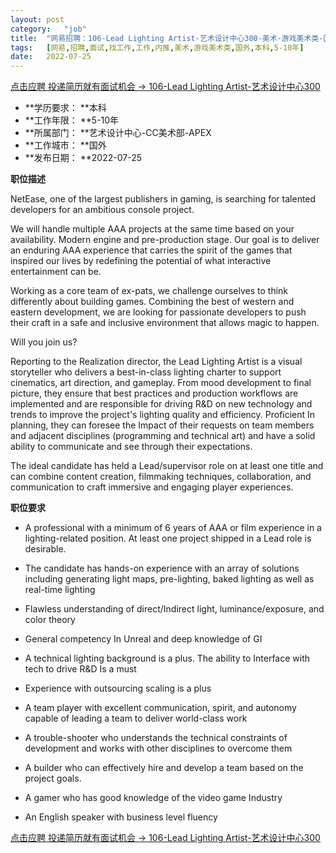 ```yaml
---
layout:	post
category:	"job"
title:	"网易招聘：106-Lead Lighting Artist-艺术设计中心300-美术-游戏美术类-国外本科5-10年"
tags:	[网易,招聘,面试,找工作,工作,内推,美术,游戏美术类,国外,本科,5-10年]
date:	2022-07-25
---
```


[点击应聘 投递简历就有面试机会 ->  106-Lead Lighting Artist-艺术设计中心300](http://mobile.bole.netease.com/bole/boleDetail?id=41735&employeeId=346f03c3cda5f04c&key=all)



- **学历要求： **本科
- **工作年限： **5-10年
- **所属部门： **艺术设计中心-CC美术部-APEX
- **工作城市： **国外
- **发布日期： **2022-07-25



**职位描述**

NetEase, one of the largest publishers in gaming, is searching for talented developers for an ambitious console project.

We will handle multiple AAA projects at the same time based on your availability. Modern engine and pre-production stage.  Our goal is to deliver an enduring AAA experience that carries the spirit of the games that inspired our lives by redefining the potential of what interactive entertainment can be.



Working as a core team of ex-pats, we challenge ourselves to think differently about building games. Combining the best of western and eastern development, we are looking for passionate developers to push their craft in a safe and inclusive environment that allows magic to happen.



Will you join us?



Reporting to the Realization director, the Lead Lighting Artist is a visual storyteller who delivers a best-in-class lighting charter to support cinematics, art direction, and gameplay. From mood development to final picture, they ensure that best practices and production workflows are implemented and are responsible for driving R&amp;D on new technology and trends to improve the project's lighting quality and efficiency. Proficient In planning, they can foresee the Impact of their requests on team members and adjacent disciplines (programming and technical art) and have a solid ability to communicate and see through their expectations.



The ideal candidate has held a Lead/supervisor role on at least one title and can combine content creation, filmmaking techniques, collaboration, and communication to craft immersive and engaging player experiences.



**职位要求**

- A professional with a minimum of 6 years of AAA or film experience in a lighting-related position. At least one project shipped in a Lead role is desirable.

- The candidate has hands-on experience with an array of solutions including generating light maps, pre-lighting, baked lighting as well as real-time lighting

- Flawless understanding of direct/Indirect light, luminance/exposure, and color theory

- General competency In Unreal and deep knowledge of GI

- A technical lighting background is a plus. The ability to Interface with tech to drive R&amp;D Is a must

- Experience with outsourcing scaling is a plus

- A team player with excellent communication, spirit, and autonomy capable of leading a team to deliver world-class work

- A trouble-shooter who understands the technical constraints of development and works with other disciplines to overcome them

- A builder who can effectively hire and develop a team based on the project goals.

- A gamer who has good knowledge of the video game Industry

- An English speaker with business level fluency



[点击应聘 投递简历就有面试机会 ->  106-Lead Lighting Artist-艺术设计中心300](http://mobile.bole.netease.com/bole/boleDetail?id=41735&employeeId=346f03c3cda5f04c&key=all)